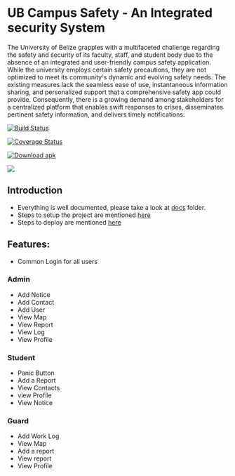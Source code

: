 # UB Campus Safety - An Integrated security System

The University of Belize grapples with a multifaceted challenge regarding the safety and security of its faculty, staff, and student body due to the absence of an integrated and user-friendly campus safety application. While the university employs certain safety precautions, they are not optimized to meet its community's dynamic and evolving safety needs. The existing measures lack the seamless ease of use, instantaneous information sharing, and personalized support that a comprehensive safety app could provide. Consequently, there is a growing demand among stakeholders for a centralized platform that enables swift responses to crises, disseminates pertinent safety information, and delivers timely notifications.


[![Build Status](https://github.com/UB-CMPS4131/UB-Campus-Safety/actions/workflows/jekyll-gh-pages.yml/badge.svg)](https://github.com/UB-CMPS4131/UB-Campus-Safety/blob/main/.github/workflows/jekyll-gh-pages.yml)


[![Coverage Status](https://img.shields.io/codecov/c/github/UB-CMPS4131/UB-Campus-Safety.svg)](https://codecov.io/gh/UB-CMPS4131/UB-Campus-Safety)

[![Download apk](https://img.shields.io/github/downloads/SoyTuJefe/Saito/total?color=%233DDC84&logo=android&logoColor=%23fff&style=for-the-badge)]()

 <a href="https://github.com/UB-CMPS4131/UB-Campus-Safety/releases/download/v.1.0/app-release.apk"><img src="https://img.shields.io/github/downloads/SoyTuJefe/UB-Campus-Safety/total?color=%233DDC84&logo=android&logoColor=%23fff&style=for-the-badge"></a>




## Introduction

- Everything is well documented, please take a look at [docs](./docs) folder.
- Steps to setup the project are mentioned [here](./docs/INSTALLATION.md)
- Steps to deploy are mentioned [here](./docs/DEPLOY.md)

## Features:

- Common Login for all users

### Admin

- Add Notice
- Add Contact
- Add User
- View Map
- View Report
- View Log
- View Profile


### Student
- Panic Button
- Add a Report
- View Contacts
- view Profile
- View Notice


### Guard
- Add Work Log
- View Map
- Add a report
- View report
- View Profile

